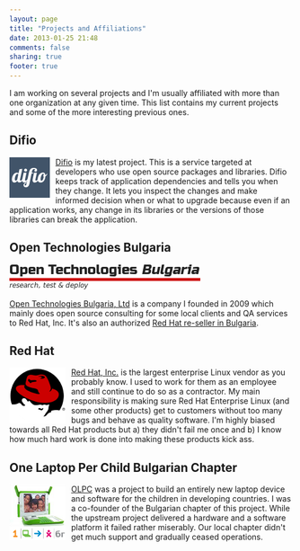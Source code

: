 ```yaml
---
layout: page
title: "Projects and Affiliations"
date: 2013-01-25 21:48
comments: false
sharing: true
footer: true
---
```


I am working on several projects and I'm usually affiliated with more than one
organization at any given time. This list contains my current projects and
some of the more interesting previous ones.

Difio
-----

<img style="float: left; margin-right: 10px;" src="/images/logos/difio.png" alt="Difio" />

[Difio](http://www.dif.io) is my latest project. This is a service targeted at developers
who use open source packages and libraries. Difio keeps track of application dependencies
and tells you when they change. It lets you inspect the changes and make informed decision
when or what to upgrade because even if an application works, any change in its libraries
or the versions of those libraries can break the application.


Open Technologies Bulgaria
---------------------------

!["OTB"](/images/logos/otb.png "OTB")

[Open Technologies Bulgaria, Ltd](http://otb.bg) is a company I founded in 2009 which
mainly does open source consulting for some local clients and QA services to Red Hat, Inc. It's
also an authorized
[Red Hat re-seller in Bulgaria](http://redhat.force.com/finder/PFPartnerDetail?id=0016000000LxykhAAB).


Red Hat
-------

<img style="float: left; margin-right: 10px;" src="/images/logos/redhat.png" alt="RedHat" />

[Red Hat, Inc.](http://redhat.com) is the largest enterprise Linux vendor as you probably know.
I used to work for them as an employee and still continue to do so as a contractor. My main responsibility
is making sure Red Hat Enterprise Linux (and some other products) get to customers without too
many bugs and behave as quality software. I'm highly biased towards all Red Hat products but
a) they didn't fail me once and b) I know how much hard work is done into making these products
kick ass.


One Laptop Per Child Bulgarian Chapter
--------------------------------------

<img style="float: left; margin-right: 10px;" src="/images/logos/olpcbg.png" alt="OLPC.bg" />

[OLPC](http://laptop.org) was a project to build an entirely new laptop device and software for the children
in developing countries. I was a co-founder of the Bulgarian chapter of this project.
While the upstream project delivered a hardware and a software platform it failed rather miserably.
Our local chapter didn't get much support and gradually ceased operations.

